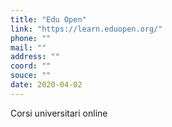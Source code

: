 ```yaml
---
title: "Edu Open"
link: "https://learn.eduopen.org/"
phone: ""
mail: ""
address: ""
coord: ""
souce: ""
date: 2020-04-02
---
```


Corsi universitari online
